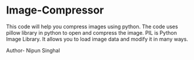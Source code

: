 # Image-Compressor
This code will help you compress images using python.
The code uses pillow library in python to open and compress the image.
PIL is Python Image Library. It allows you to load image data and modify it in many ways.

Author- Nipun Singhal

